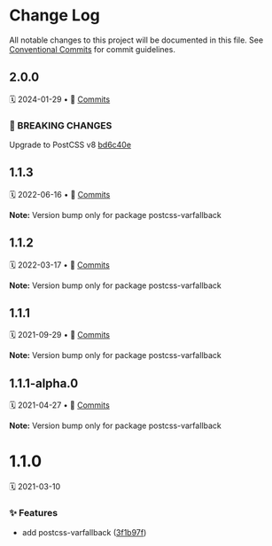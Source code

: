 # Change Log

All notable changes to this project will be documented in this file.
See [Conventional Commits](https://conventionalcommits.org) for commit guidelines.

<a name="2.0.0"></a>

## 2.0.0

🗓 2024-01-29 • 📝 [Commits](https://github.com/adobe/spectrum-css/compare/postcss-varfallback@1.1.3...postcss-varfallback@2.0.0)

### 🛑 BREAKING CHANGES

Upgrade to PostCSS v8 [bd6c40e](https://github.com/adobe/spectrum-css/commit/bd6c40eb5a4b43df94dff1f325502e5cd08b7f5f)

<a name="1.1.3"></a>

## 1.1.3

🗓 2022-06-16 • 📝 [Commits](https://github.com/adobe/spectrum-css/compare/postcss-varfallback@1.1.2...postcss-varfallback@1.1.3)

**Note:** Version bump only for package postcss-varfallback

<a name="1.1.2"></a>

## 1.1.2

🗓 2022-03-17 • 📝 [Commits](https://github.com/adobe/spectrum-css/compare/postcss-varfallback@1.1.1-alpha.0...postcss-varfallback@1.1.2)

**Note:** Version bump only for package postcss-varfallback

<a name="1.1.1"></a>

## 1.1.1

🗓 2021-09-29 • 📝 [Commits](https://github.com/adobe/spectrum-css/compare/postcss-varfallback@1.1.1-alpha.0...postcss-varfallback@1.1.1)

**Note:** Version bump only for package postcss-varfallback

<a name="1.1.1-alpha.0"></a>

## 1.1.1-alpha.0

🗓 2021-04-27 • 📝 [Commits](https://github.com/adobe/spectrum-css/compare/postcss-varfallback@1.1.0...postcss-varfallback@1.1.1-alpha.0)

**Note:** Version bump only for package postcss-varfallback

<a name="1.1.0"></a>

# 1.1.0

🗓 2021-03-10

### ✨ Features

- add postcss-varfallback ([3f1b97f](https://github.com/adobe/spectrum-css/commit/3f1b97f))
